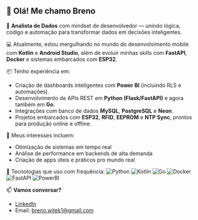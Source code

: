 ## 👋 Olá! Me chamo Breno

🎯 **Analista de Dados** com mindset de desenvolvedor — unindo lógica, código e automação para transformar dados em decisões inteligentes.

💻 Atualmente, estou mergulhando no mundo do desenvolvimento mobile com **Kotlin** e **Android Studio**, além de evoluir minhas skills com **FastAPI**, **Docker** e sistemas embarcados com **ESP32**.

📦 Tenho experiência em:
- Criação de dashboards inteligentes com **Power BI** (incluindo RLS e automações).
- Desenvolvimento de APIs REST em **Python (Flask/FastAPI)** e agora também em **Go**.
- Integrações com banco de dados **MySQL**, **PostgreSQL** e **Neon**.
- Projetos embarcados com **ESP32**, **RFID**, **EEPROM** e **NTP Sync**, prontos para produção online e offline.

🚀 Meus interesses incluem:
- Otimização de sistemas em tempo real
- Análise de performance em backends de alta demanda
- Criação de apps úteis e práticos pro mundo real

🔧 Tecnologias que uso com frequência:
![Python](https://img.shields.io/badge/Python-3670A0?style=for-the-badge&logo=python&logoColor=white)
![Kotlin](https://img.shields.io/badge/Kotlin-7F52FF?style=for-the-badge&logo=kotlin&logoColor=white)
![Go](https://img.shields.io/badge/Go-00ADD8?style=for-the-badge&logo=go&logoColor=white)
![Docker](https://img.shields.io/badge/Docker-2496ED?style=for-the-badge&logo=docker&logoColor=white)
![FastAPI](https://img.shields.io/badge/FastAPI-005F73?style=for-the-badge&logo=fastapi)
![PowerBI](https://img.shields.io/badge/Power%20BI-F2C811?style=for-the-badge&logo=powerbi&logoColor=black)

📫 **Vamos conversar?**
- [LinkedIn](www.linkedin.com/in/breno-witek-87aa3222b)
- Email: breno.witek1@gmail.com
